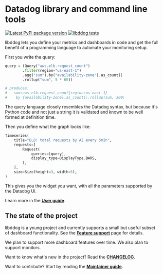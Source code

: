 # Datadog library and command line tools

[![Latest PyPI package version](https://badge.fury.io/py/libddog.svg)](https://pypi.org/project/libddog)
[![libddog tests](https://github.com/nearmap/libddog/actions/workflows/github-actions.yml/badge.svg?branch=master)](https://github.com/nearmap/libddog/actions/workflows/github-actions.yml)


libddog lets you define your metrics and dashboards in code and get the full benefit of a programming language to automate your monitoring setup.

First you write the query:

```python
query = (Query("aws.elb.request_count")
        .filter(region="us-east-1")
        .agg("sum").by("availability-zone").as_count()
        .rollup("sum", 5 * 60))

# produces:
#   sum:aws.elb.request_count{region:us-east-1}
#    by {availability-zone}.as_count().rollup(sum, 300)
```

The query language closely resembles the Datadog syntax, but because it's Python code and not just a string it is validated and known to be well formed at definition time.

Then you define what the graph looks like:

```python
Timeseries(
    title="ELB: total requests by AZ every 5min",
    requests=[
        Request(
            queries=[query],
            display_type=DisplayType.BARS,
        ),
    ],
    size=Size(height=3, width=5),
)
```

This gives you the widget you want, with all the parameters supported by the Datadog UI.

Learn more in the **[User guide](https://github.com/nearmap/libddog/blob/master/docs/USER_GUIDE.md)**.



## The state of the project

libddog is a young project and currently supports a small but useful subset of dashboard functionality. See the **[Feature support](https://github.com/nearmap/libddog/blob/master/docs/FEATURE_SUPPORT.md)** page for details.

We plan to support more dashboard features over time. We also plan to support monitors.

Want to know what's new in the project? Read the **[CHANGELOG](https://github.com/nearmap/libddog/blob/master/CHANGELOG.md)**.

Want to contribute? Start by reading the **[Maintainer guide](https://github.com/nearmap/libddog/blob/master/docs/MAINTAINER_GUIDE.md)**.

